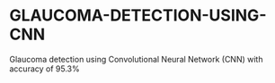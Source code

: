 # GLAUCOMA-DETECTION-USING-CNN
Glaucoma detection using Convolutional Neural Network (CNN) with accuracy of 95.3%
